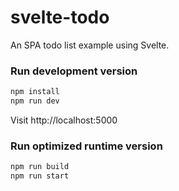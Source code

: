 # svelte-todo

An SPA todo list example using Svelte.

### Run development version

```bash
npm install
npm run dev
```

Visit http://localhost:5000

### Run optimized runtime version

```bash
npm run build
npm run start
```
